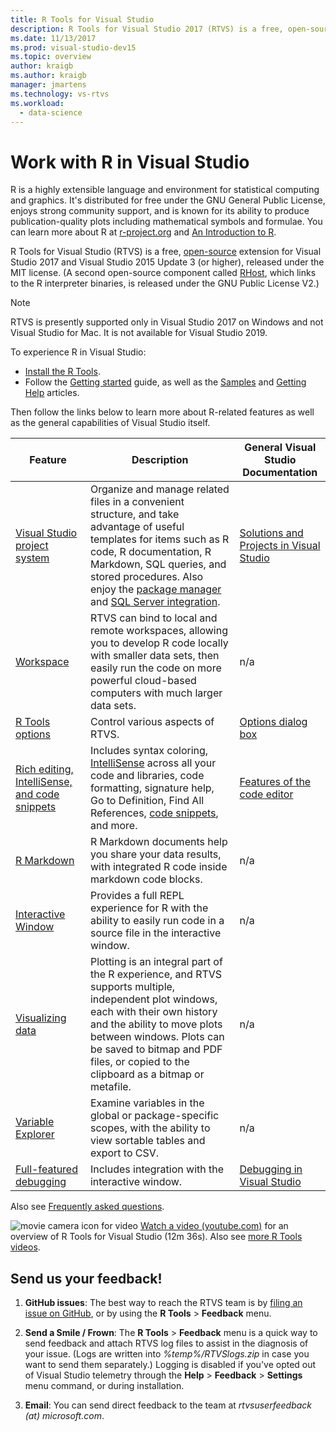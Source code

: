 ```yaml
---
title: R Tools for Visual Studio
description: R Tools for Visual Studio 2017 (RTVS) is a free, open-source extension that provides many language features including IntelliSense, debugging, and remote workspaces.
ms.date: 11/13/2017
ms.prod: visual-studio-dev15
ms.topic: overview
author: kraigb
ms.author: kraigb
manager: jmartens
ms.technology: vs-rtvs
ms.workload:
  - data-science
---
```


# Work with R in Visual Studio

R is a highly extensible language and environment for statistical computing and graphics. It's distributed for free under the GNU General Public License, enjoys strong community support, and is known for its ability to produce publication-quality plots including mathematical symbols and formulae. You can learn more about R at [r-project.org](https://www.r-project.org/about.html) and [An Introduction to R](https://cran.r-project.org/doc/manuals/r-release/R-intro.html).

R Tools for Visual Studio (RTVS) is a free, [open-source](https://github.com/microsoft/RTVS) extension for Visual Studio 2017 and Visual Studio 2015 Update 3 (or higher), released under the MIT license. (A second open-source component called [RHost](https://github.com/microsoft/R-Host), which links to the R interpreter binaries, is released under the GNU Public License V2.)

> [!Note]
> RTVS is presently supported only in Visual Studio 2017 on Windows and not Visual Studio for Mac. It is not available for Visual Studio 2019.

To experience R in Visual Studio:

- [Install the R Tools](installing-r-tools-for-visual-studio.md).
- Follow the [Getting started](getting-started-with-r.md) guide, as well as the [Samples](getting-started-samples.md) and [Getting Help](getting-started-help.md) articles.

Then follow the links below to learn more about R-related features as well as the general capabilities of Visual Studio itself.

| Feature | Description | General Visual Studio Documentation |
| --- | --- | --- |
| [Visual Studio project system](r-projects-in-visual-studio.md) | Organize and manage related files in a convenient structure, and take advantage of useful templates for items such as R code, R documentation, R Markdown, SQL queries, and stored procedures. Also enjoy the [package manager](r-package-manager-in-visual-studio.md) and [SQL Server integration](integrating-sql-server-with-r.md).  | [Solutions and Projects in Visual Studio](../ide/solutions-and-projects-in-visual-studio.md) |
| [Workspace](r-workspaces-in-visual-studio.md) | RTVS can bind to local and remote workspaces, allowing you to develop R code locally with smaller data sets, then easily run the code on more powerful cloud-based computers with much larger data sets. | n/a |
| [R Tools options](options-for-r-tools-in-visual-studio.md) | Control various aspects of RTVS. | [Options dialog box](../ide/reference/options-dialog-box-visual-studio.md) |
| [Rich editing, IntelliSense, and code snippets](editing-r-code-in-visual-studio.md) | Includes syntax coloring, [IntelliSense](r-intellisense.md) across all your code and libraries, code formatting, signature help, Go to Definition, Find All References, [code snippets](code-snippets-for-r.md), and more. | [Features of the code editor](../ide/writing-code-in-the-code-and-text-editor.md) |
| [R Markdown](rmarkdown-with-r-in-visual-studio.md) | R Markdown documents help you share your data results, with integrated R code inside markdown code blocks. | n/a |
| [Interactive Window](interactive-repl-for-r-in-visual-studio.md) | Provides a full REPL experience for R with the ability to easily run code in a source file in the interactive window. | n/a |
| [Visualizing data](visualizing-data-with-r-in-visual-studio.md) | Plotting is an integral part of the R experience, and RTVS supports multiple, independent plot windows, each with their own history and the ability to move plots between windows. Plots can be saved to bitmap and PDF files, or copied to the clipboard as a bitmap or metafile.  | n/a |
| [Variable Explorer](variable-explorer.md) | Examine variables in the global or package-specific scopes, with the ability to view sortable tables and export to CSV. | n/a |
| [Full-featured debugging](debugging-r-in-visual-studio.md) | Includes integration with the interactive window. | [Debugging in Visual Studio](../debugger/debugger-feature-tour.md) |

Also see [Frequently asked questions](faq.md).

![movie camera icon for video](../install/media/video-icon.png "Watch a video") [Watch a video (youtube.com)](https://www.youtube.com/watch?v=dll3IS1bfWQ) for an overview of R Tools for Visual Studio (12m 36s). Also see [more R Tools videos](https://www.youtube.com/results?search_query=R+Tools+for+visual+studio).

## Send us your feedback!

1. **GitHub issues**: The best way to reach the RTVS team is by [filing an issue on GitHub](https://github.com/Microsoft/RTVS/issues), or by using the **R Tools** > **Feedback** menu.

1. **Send a Smile / Frown**: The **R Tools** > **Feedback** menu is a quick way to send feedback and attach RTVS log files to assist in the diagnosis of your issue. (Logs are written into *%temp%/RTVSlogs.zip* in case you want to send them separately.) Logging is disabled if you've opted out of Visual Studio telemetry through the **Help** > **Feedback** > **Settings** menu command, or during installation.

1. **Email**: You can send direct feedback to the team at *rtvsuserfeedback (at) microsoft.com*.
